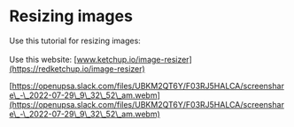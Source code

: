 # Resizing images

Use this tutorial for resizing images:\
\
Use this website: [www.ketchup.io/image-resizer](https://redketchup.io/image-resizer)

[https://openupsa.slack.com/files/UBKM2QT6Y/F03RJ5HALCA/screenshare\_-\_2022-07-29\_9\_32\_52\_am.webm](https://openupsa.slack.com/files/UBKM2QT6Y/F03RJ5HALCA/screenshare\_-\_2022-07-29\_9\_32\_52\_am.webm)
